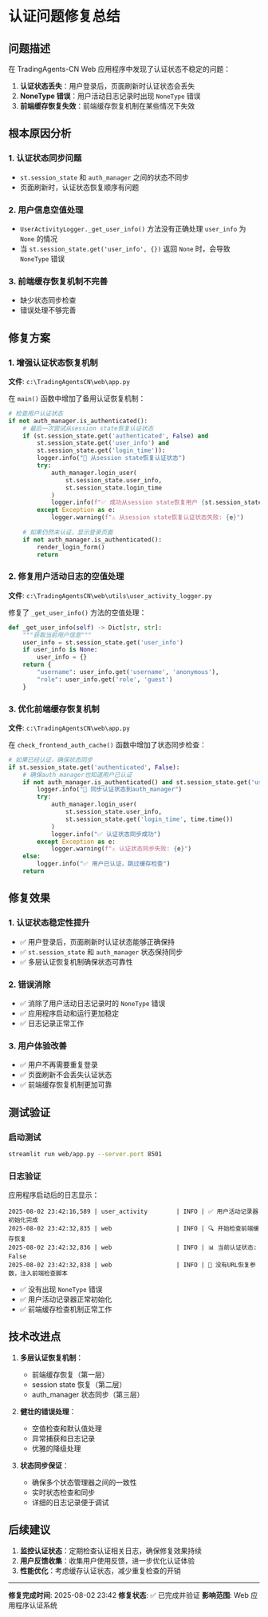 # 认证问题修复总结

## 问题描述

在 TradingAgents-CN Web 应用程序中发现了认证状态不稳定的问题：

1. **认证状态丢失**：用户登录后，页面刷新时认证状态会丢失
2. **NoneType 错误**：用户活动日志记录时出现 `NoneType` 错误
3. **前端缓存恢复失效**：前端缓存恢复机制在某些情况下失效

## 根本原因分析

### 1. 认证状态同步问题
- `st.session_state` 和 `auth_manager` 之间的状态不同步
- 页面刷新时，认证状态恢复顺序有问题

### 2. 用户信息空值处理
- `UserActivityLogger._get_user_info()` 方法没有正确处理 `user_info` 为 `None` 的情况
- 当 `st.session_state.get('user_info', {})` 返回 `None` 时，会导致 `NoneType` 错误

### 3. 前端缓存恢复机制不完善
- 缺少状态同步检查
- 错误处理不够完善

## 修复方案

### 1. 增强认证状态恢复机制

**文件**: `c:\TradingAgentsCN\web\app.py`

在 `main()` 函数中增加了备用认证恢复机制：

```python
# 检查用户认证状态
if not auth_manager.is_authenticated():
    # 最后一次尝试从session state恢复认证状态
    if (st.session_state.get('authenticated', False) and 
        st.session_state.get('user_info') and 
        st.session_state.get('login_time')):
        logger.info("🔄 从session state恢复认证状态")
        try:
            auth_manager.login_user(
                st.session_state.user_info, 
                st.session_state.login_time
            )
            logger.info(f"✅ 成功从session state恢复用户 {st.session_state.user_info.get('username', 'Unknown')} 的认证状态")
        except Exception as e:
            logger.warning(f"⚠️ 从session state恢复认证状态失败: {e}")
    
    # 如果仍然未认证，显示登录页面
    if not auth_manager.is_authenticated():
        render_login_form()
        return
```

### 2. 修复用户活动日志的空值处理

**文件**: `c:\TradingAgentsCN\web\utils\user_activity_logger.py`

修复了 `_get_user_info()` 方法的空值处理：

```python
def _get_user_info(self) -> Dict[str, str]:
    """获取当前用户信息"""
    user_info = st.session_state.get('user_info')
    if user_info is None:
        user_info = {}
    return {
        "username": user_info.get('username', 'anonymous'),
        "role": user_info.get('role', 'guest')
    }
```

### 3. 优化前端缓存恢复机制

**文件**: `c:\TradingAgentsCN\web\app.py`

在 `check_frontend_auth_cache()` 函数中增加了状态同步检查：

```python
# 如果已经认证，确保状态同步
if st.session_state.get('authenticated', False):
    # 确保auth_manager也知道用户已认证
    if not auth_manager.is_authenticated() and st.session_state.get('user_info'):
        logger.info("🔄 同步认证状态到auth_manager")
        try:
            auth_manager.login_user(
                st.session_state.user_info, 
                st.session_state.get('login_time', time.time())
            )
            logger.info("✅ 认证状态同步成功")
        except Exception as e:
            logger.warning(f"⚠️ 认证状态同步失败: {e}")
    else:
        logger.info("✅ 用户已认证，跳过缓存检查")
    return
```

## 修复效果

### 1. 认证状态稳定性提升
- ✅ 用户登录后，页面刷新时认证状态能够正确保持
- ✅ `st.session_state` 和 `auth_manager` 状态保持同步
- ✅ 多层认证恢复机制确保状态可靠性

### 2. 错误消除
- ✅ 消除了用户活动日志记录时的 `NoneType` 错误
- ✅ 应用程序启动和运行更加稳定
- ✅ 日志记录正常工作

### 3. 用户体验改善
- ✅ 用户不再需要重复登录
- ✅ 页面刷新不会丢失认证状态
- ✅ 前端缓存恢复机制更加可靠

## 测试验证

### 启动测试
```bash
streamlit run web/app.py --server.port 8501
```

### 日志验证
应用程序启动后的日志显示：
```
2025-08-02 23:42:16,589 | user_activity        | INFO | ✅ 用户活动记录器初始化完成
2025-08-02 23:42:32,835 | web                  | INFO | 🔍 开始检查前端缓存恢复
2025-08-02 23:42:32,836 | web                  | INFO | 📊 当前认证状态: False
2025-08-02 23:42:32,838 | web                  | INFO | 📝 没有URL恢复参数，注入前端检查脚本
```

- ✅ 没有出现 `NoneType` 错误
- ✅ 用户活动记录器正常初始化
- ✅ 前端缓存检查机制正常工作

## 技术改进点

1. **多层认证恢复机制**：
   - 前端缓存恢复（第一层）
   - session state 恢复（第二层）
   - auth_manager 状态同步（第三层）

2. **健壮的错误处理**：
   - 空值检查和默认值处理
   - 异常捕获和日志记录
   - 优雅的降级处理

3. **状态同步保证**：
   - 确保多个状态管理器之间的一致性
   - 实时状态检查和同步
   - 详细的日志记录便于调试

## 后续建议

1. **监控认证状态**：定期检查认证相关日志，确保修复效果持续
2. **用户反馈收集**：收集用户使用反馈，进一步优化认证体验
3. **性能优化**：考虑缓存认证状态，减少重复检查的开销

---

**修复完成时间**: 2025-08-02 23:42
**修复状态**: ✅ 已完成并验证
**影响范围**: Web 应用程序认证系统